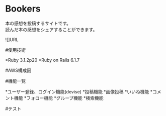# Bookers

本の感想を投稿するサイトです。<br>
読んだ本の感想をシェアすることができます。

![]URL

#使用技術

*Ruby 3.1.2p20
*Ruby on Rails 6.1.7

#AWS構成図

#機能一覧

*ユーザー登録、ログイン機能(devise)
*投稿機能
  *画像投稿
*いいね機能
*コメント機能
*フォロー機能
*グループ機能
*検索機能

#テスト